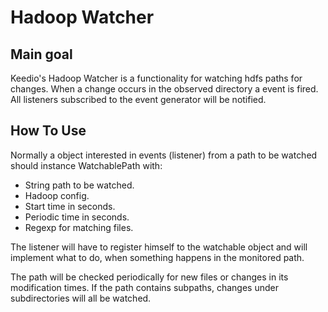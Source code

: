 # Hadoop Watcher

## Main goal
Keedio's Hadoop Watcher is a functionality for watching hdfs paths for changes. When a change occurs in the observed directory a event is fired. All listeners subscribed to the event generator will be notified.

## How To Use
Normally a object interested in events (listener) from a path to be watched should instance WatchablePath with:

* String path to be watched.
* Hadoop config.
* Start time in seconds.
* Periodic time in seconds.
* Regexp for matching files.

The listener will have to register himself to the watchable object and will implement what to do, when something happens in the monitored path.

The path will be checked periodically for new files or changes in its modification times.
If the path contains subpaths, changes under subdirectories will all be watched.


